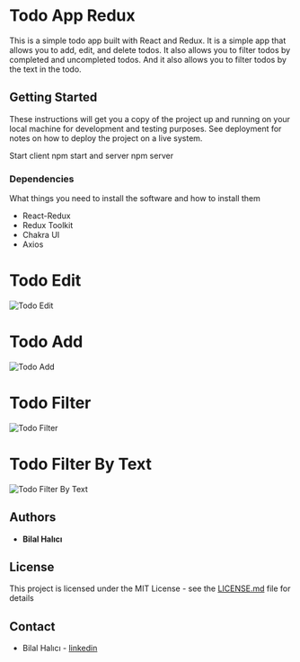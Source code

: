 # Todo App Redux

This is a simple todo app built with React and Redux. It is a simple app that allows you to add, edit, and delete todos. It also allows you to filter todos by completed and uncompleted todos. And it also allows you to filter todos by the text in the todo.

## Getting Started

These instructions will get you a copy of the project up and running on your local machine for development and testing purposes. See deployment for notes on how to deploy the project on a live system.

Start client npm start and server npm server

### Dependencies

What things you need to install the software and how to install them

- React-Redux
- Redux Toolkit
- Chakra UI
- Axios

# Todo Edit

![Todo Edit]()

# Todo Add

![Todo Add]()

# Todo Filter

![Todo Filter]()

# Todo Filter By Text

![Todo Filter By Text]()

## Authors

- **Bilal Halıcı**

## License

This project is licensed under the MIT License - see the [LICENSE.md](./todo-app-redux/clients/LICENSE) file for details

## Contact

- Bilal Halıcı - [linkedin](https://www.linkedin.com/in/bilal-halici/)
